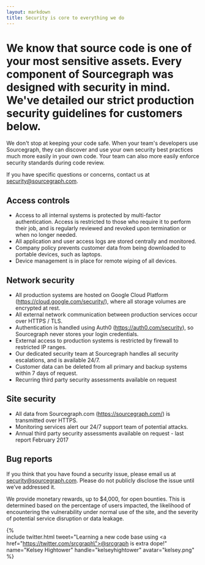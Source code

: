 ```yaml
---
layout: markdown
title: Security is core to everything we do 
---
```


# We know that source code is one of your most sensitive assets. Every component of Sourcegraph was designed with security in mind. We&#39;ve detailed our strict production security guidelines for customers below.

We don&#39;t stop at keeping your code safe. When your team&#39;s developers use Sourcegraph, they can discover and use your own security best practices much more easily in your own code. Your team can also more easily enforce security standards during code review.

If you have specific questions or concerns, contact us at <a href="mailto:security@sourcegraph.com">security@sourcegraph.com</a>.

## Access controls 

* Access to all internal systems is protected by multi-factor authentication. Access is restricted to those who require it to perform their job, and is regularly reviewed and revoked upon termination or when no longer needed.
* All application and user access logs are stored centrally and monitored. 
* Company policy prevents customer data from being downloaded to portable devices, such as laptops. 
* Device management is in place for remote wiping of all devices.

## Network security

* All production systems are hosted on Google Cloud Platform (https://cloud.google.com/security/), where all storage volumes are encrypted at rest. 
* All external network communication between production services occur over HTTPS / TLS.
* Authentication is handled using Auth0 (https://auth0.com/security), so Sourcegraph never stores your login credentials.
* External access to production systems is restricted by firewall to restricted IP ranges.
* Our dedicated security team at Sourcegraph handles all security escalations, and is available 24/7.
* Customer data can be deleted from all primary and backup systems within 7 days of request.
* Recurring third party security assessments available on request

## Site security 

* All data from Sourcegraph.com (https://sourcegraph.com/) is transmitted over HTTPS.
* Monitoring services alert our 24/7 support team of potential attacks.
* Annual third party security assessments available on request - last report February 2017

## Bug reports

If you think that you have found a security issue, please email us at <a href="mailto:security@sourcegraph.com">security@sourcegraph.com</a>. Please do not publicly disclose the issue until we’ve addressed it.

We provide monetary rewards, up to $4,000, for open bounties. This is determined based on the percentage of users impacted, the likelihood of encountering the vulnerability under normal use of the site, and the severity of potential service disruption or data leakage.


{%  
    include twitter.html 
    tweet="Learning a new code base using <a href=\"https://twitter.com/srcgraph\">@srcgraph</a> is extra dope!" 
    name="Kelsey Hightower" 
    handle="kelseyhightower" 
    avatar="kelsey.png" 
%} 